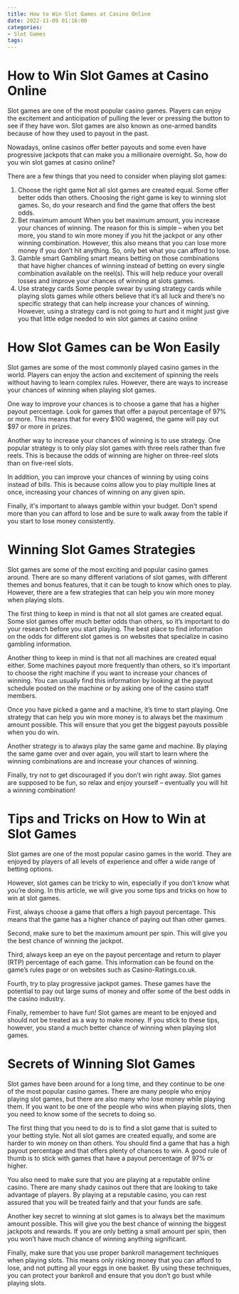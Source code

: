 ```yaml
---
title: How to Win Slot Games at Casino Online 
date: 2022-11-09 01:16:00
categories:
- Slot Games
tags:
---
```



#  How to Win Slot Games at Casino Online 
Slot games are one of the most popular casino games. Players can enjoy the excitement and anticipation of pulling the lever or pressing the button to see if they have won. Slot games are also known as one-armed bandits because of how they used to payout in the past.

Nowadays, online casinos offer better payouts and some even have progressive jackpots that can make you a millionaire overnight. So, how do you win slot games at casino online?

There are a few things that you need to consider when playing slot games:

1. Choose the right game 
Not all slot games are created equal. Some offer better odds than others. Choosing the right game is key to winning slot games. So, do your research and find the game that offers the best odds.
2. Bet maximum amount 
When you bet maximum amount, you increase your chances of winning. The reason for this is simple – when you bet more, you stand to win more money if you hit the jackpot or any other winning combination. However, this also means that you can lose more money if you don’t hit anything. So, only bet what you can afford to lose. 
3. Gamble smart 
Gambling smart means betting on those combinations that have higher chances of winning instead of betting on every single combination available on the reel(s). This will help reduce your overall losses and improve your chances of winning at slots games.  
4. Use strategy cards 
Some people swear by using strategy cards while playing slots games while others believe that it’s all luck and there’s no specific strategy that can help increase your chances of winning. However, using a strategy card is not going to hurt and it might just give you that little edge needed to win slot games at casino online

#  How Slot Games can be Won Easily 

Slot games are some of the most commonly played casino games in the world. Players can enjoy the action and excitement of spinning the reels without having to learn complex rules. However, there are ways to increase your chances of winning when playing slot games.

One way to improve your chances is to choose a game that has a higher payout percentage. Look for games that offer a payout percentage of 97% or more. This means that for every $100 wagered, the game will pay out $97 or more in prizes.

Another way to increase your chances of winning is to use strategy. One popular strategy is to only play slot games with three reels rather than five reels. This is because the odds of winning are higher on three-reel slots than on five-reel slots.

In addition, you can improve your chances of winning by using coins instead of bills. This is because coins allow you to play multiple lines at once, increasing your chances of winning on any given spin.

Finally, it's important to always gamble within your budget. Don't spend more than you can afford to lose and be sure to walk away from the table if you start to lose money consistently.

#  Winning Slot Games Strategies 
Slot games are some of the most exciting and popular casino games around. There are so many different variations of slot games, with different themes and bonus features, that it can be tough to know which ones to play. However, there are a few strategies that can help you win more money when playing slots.

The first thing to keep in mind is that not all slot games are created equal. Some slot games offer much better odds than others, so it’s important to do your research before you start playing. The best place to find information on the odds for different slot games is on websites that specialize in casino gambling information.

Another thing to keep in mind is that not all machines are created equal either. Some machines payout more frequently than others, so it’s important to choose the right machine if you want to increase your chances of winning. You can usually find this information by looking at the payout schedule posted on the machine or by asking one of the casino staff members.

Once you have picked a game and a machine, it’s time to start playing. One strategy that can help you win more money is to always bet the maximum amount possible. This will ensure that you get the biggest payouts possible when you do win.

Another strategy is to always play the same game and machine. By playing the same game over and over again, you will start to learn where the winning combinations are and increase your chances of winning.

Finally, try not to get discouraged if you don’t win right away. Slot games are supposed to be fun, so relax and enjoy yourself – eventually you will hit a winning combination!

#  Tips and Tricks on How to Win at Slot Games 

Slot games are one of the most popular casino games in the world. They are enjoyed by players of all levels of experience and offer a wide range of betting options.

However, slot games can be tricky to win, especially if you don’t know what you’re doing. In this article, we will give you some tips and tricks on how to win at slot games.

First, always choose a game that offers a high payout percentage. This means that the game has a higher chance of paying out than other games.

Second, make sure to bet the maximum amount per spin. This will give you the best chance of winning the jackpot.

Third, always keep an eye on the payout percentage and return to player (RTP) percentage of each game. This information can be found on the game’s rules page or on websites such as Casino-Ratings.co.uk.

Fourth, try to play progressive jackpot games. These games have the potential to pay out large sums of money and offer some of the best odds in the casino industry.

Finally, remember to have fun! Slot games are meant to be enjoyed and should not be treated as a way to make money. If you stick to these tips, however, you stand a much better chance of winning when playing slot games.

#  Secrets of Winning Slot Games

Slot games have been around for a long time, and they continue to be one of the most popular casino games. There are many people who enjoy playing slot games, but there are also many who lose money while playing them. If you want to be one of the people who wins when playing slots, then you need to know some of the secrets to doing so.

The first thing that you need to do is to find a slot game that is suited to your betting style. Not all slot games are created equally, and some are harder to win money on than others. You should find a game that has a high payout percentage and that offers plenty of chances to win. A good rule of thumb is to stick with games that have a payout percentage of 97% or higher.

You also need to make sure that you are playing at a reputable online casino. There are many shady casinos out there that are looking to take advantage of players. By playing at a reputable casino, you can rest assured that you will be treated fairly and that your funds are safe.

Another key secret to winning at slot games is to always bet the maximum amount possible. This will give you the best chance of winning the biggest jackpots and rewards. If you are only betting a small amount per spin, then you won’t have much chance of winning anything significant.

Finally, make sure that you use proper bankroll management techniques when playing slots. This means only risking money that you can afford to lose, and not putting all your eggs in one basket. By using these techniques, you can protect your bankroll and ensure that you don’t go bust while playing slots.